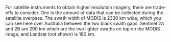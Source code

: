 For satellite instruments to obtain higher resolution imagery, there are trade-offs to consider. One is the amount of data that can be collected during the satellite overpass. The swath width of MODIS is 2330 km wide, which you can see here over Australia between the two black swath gaps. Sentinel 2A and 2B are 290 km which are the two lighter swaths on top on the MODIS image, and Landsat (not shown) is 180 km.